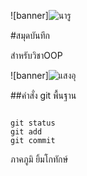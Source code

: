 ![banner]![นารู](https://github.com/BabyTsto/BabyTsto.github.io/assets/159879272/c029b333-cafb-4181-93f2-e144b6b23bc3)


#สมุดบันทึก

สำหรับวิชาOOP

![banner]![แสงอุ](https://github.com/BabyTsto/BabyTsto.github.io/assets/159879272/0c73ef72-3b14-4b52-8265-6f44e354f5d3)

##คำสั่ง git พื้นฐาน
```

git status
git add
git commit
```


ภาคภูมิ ยิ้มโกทักษ์
